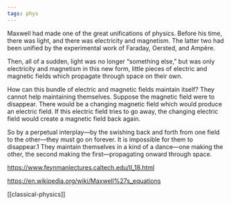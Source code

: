 ```yaml
---
tags: phys
---
```


Maxwell had made one of the great unifications of physics. Before his time, there was light, and there was electricity and magnetism. The latter two had been unified by the experimental work of Faraday, Oersted, and Ampère. 

Then, all of a sudden, light was no longer “something else,” but was only electricity and magnetism in this new form, little pieces of electric and magnetic fields which propagate through space on their own.

How can this bundle of electric and magnetic fields maintain itself? They cannot help maintaining themselves. Suppose the magnetic field were to disappear. There would be a changing magnetic field which would produce an electric field. If this electric field tries to go away, the changing electric field would create a magnetic field back again. 

So by a perpetual interplay—by the swishing back and forth from one field to the other—they must go on forever. It is impossible for them to disappear.1 They maintain themselves in a kind of a dance—one making the other, the second making the first—propagating onward through space.

<https://www.feynmanlectures.caltech.edu/II_18.html>

<https://en.wikipedia.org/wiki/Maxwell%27s_equations>


[[classical-physics]]